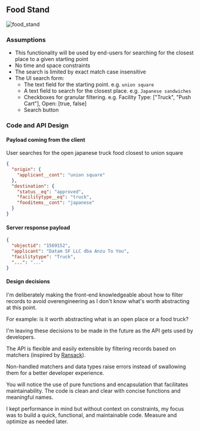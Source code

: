 ## Food Stand

![food_stand](https://user-images.githubusercontent.com/1904314/181935764-9d5f7d7e-1bca-4cea-9936-7b7a1e466e06.png)

### Assumptions

- This functionality will be used by end-users for searching for the closest place to a given starting point
- No time and space constraints
- The search is limited by exact match case insensitive
- The UI search form:
  - The text field for the starting point. e.g. `union square`
  - A text field to search for the closest place. e.g. `Japanese sandwiches`
  - Checkboxes for granular filtering. e.g. Facility Type: ["Truck", "Push Cart"], Open: [true, false]
  - Search button

### Code and API Design

#### Payload coming from the client

User searches for the open japanese truck food closest to union square

```json
{
  "origin": {
    "applicant__cont": "union square"
  },
  "destination": {
    "status__eq": "approved",
    "facilitytype__eq": "truck",
    "fooditems__cont": "japanese"
  }
}
```

#### Server response payload

```json
{
  "objectid": "1569152",
  "applicant": "Datam SF LLC dba Anzu To You",
  "facilitytype": "Truck",
  "...": "..."
}
```

#### Design decisions

I'm deliberately making the front-end knowledgeable about how to filter records to avoid overengineering as I don't know what's worth abstracting at this point.

For example: is it worth abstracting what is an open place or a food truck?

I'm leaving these decisions to be made in the future as the API gets used by developers.

The API is flexible and easily extensible by filtering records based on matchers (inspired by [Ransack](https://activerecord-hackery.github.io/ransack/getting-started/search-matches/)).

Non-handled matchers and data types raise errors instead of swallowing them for a better developer experience.

You will notice the use of pure functions and encapsulation that facilitates maintainability. The code is clean and clear with concise functions and meaningful names.

I kept performance in mind but without context on constraints, my focus was to build a quick, functional, and maintainable code. Measure and optimize as needed later.
